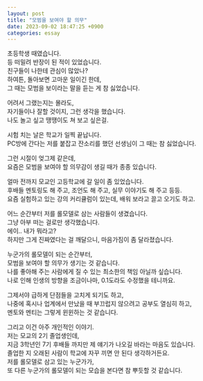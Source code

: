 ```yaml
---
layout: post
title: "모범을 보여야 할 의무"
date: 2023-09-02 18:47:25 +0900
categories: essay
---
```


초등학생 때였습니다.  
등 떠밀려 반장이 된 적이 있었습니다.  
친구들이 나한테 관심이 많았나?  
하여튼, 돌아보면 고마운 일이긴 한데,  
그 때는 모범을 보이라는 말을 듣는 게 참 싫었습니다.

어려서 그랬는지는 몰라도,  
자기들이나 잘할 것이지, 그런 생각을 했습니다.  
나도 놀고 싶고 땡땡이도 쳐 보고 싶은걸.

시험 치는 날은 학교가 일찍 끝납니다.  
PC방에 간다는 저를 붙잡고 잔소리를 했던 선생님이 그 때는 참 싫었습니다.

그런 시절이 엊그제 같은데,  
요즘은 모범을 보여야 할 의무감이 생길 때가 종종 있습니다.

얼마 전까지 모교인 고등학교에 갈 일이 좀 있었습니다.  
후배들 멘토링도 해 주고, 조언도 해 주고, 실무 이야기도 해 주고 등등.  
요즘 실험하고 있는 강의 커리큘럼이 있는데, 배워 보라고 끌고 오기도 하고.

어느 순간부터 저를 롤모델로 삼는 사람들이 생겼습니다.  
그냥 아부 떠는 걸로만 생각했습니다.  
에이.. 내가 뭐라고?  
하지만 그게 진짜였다는 걸 깨달으니, 마음가짐이 좀 달라졌습니다.

누군가의 롤모델이 되는 순간부터,  
모범을 보여야 할 의무가 생기는 것 같습니다.  
나를 좋아해 주는 사람에게 질 수 있는 최소한의 책임 아닐까 싶습니다.  
나로 인해 인생의 방향을 조금이나마, 0.1도라도 수정했을 테니까요.

그제서야 급하게 단점들을 고치게 되기도 하고,  
나중에 혹시나 업계에서 만났을 때 부끄럽지 않으려고 공부도 열심히 하고,  
멘토와 멘티는 그렇게 윈윈하는 것 같습니다.

그리고 이건 아주 개인적인 이야기.  
저는 모교의 2기 졸업생인데,  
지금 3학년인 7기 후배들 까지만 제 얘기가 나오길 바라는 마음도 있습니다.  
졸업한 지 오래된 사람이 학교에 자꾸 끼면 안 된다 생각하거든요.  
저를 롤모델로 삼고 있는 누군가가,  
또 다른 누군가의 롤모델이 되는 모습을 본다면 참 뿌듯할 것 같습니다.
